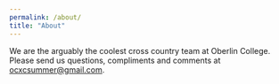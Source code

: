 ```yaml
---
permalink: /about/
title: "About"
---
```


We are the arguably the coolest cross country team at Oberlin College. Please send us questions, compliments and comments at [ocxcsummer@gmail.com](ocxcsummer@gmail.com). 